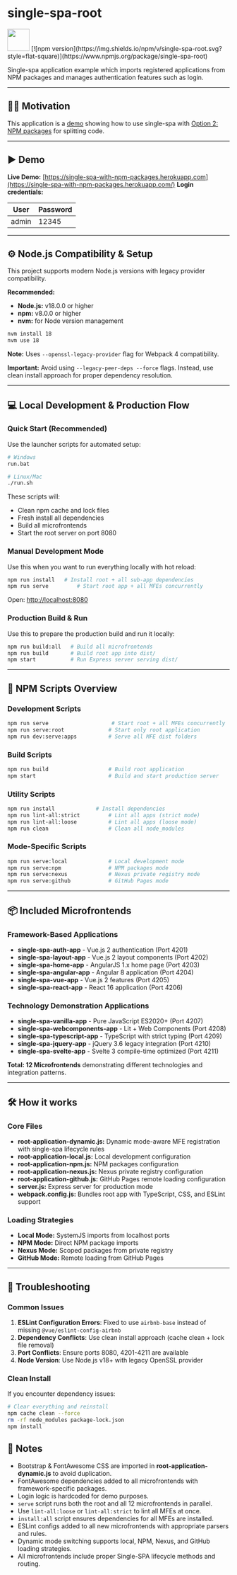 # single-spa-root

<img src="https://single-spa.js.org/img/logo-white-bgblue.svg" width="50" height="50">
[![npm version](https://img.shields.io/npm/v/single-spa-root.svg?style=flat-square)](https://www.npmjs.org/package/single-spa-root)

Single-spa application example which imports registered applications from NPM packages and manages authentication features such as login.

---

## ✍🏻 Motivation

This application is a [demo](https://single-spa-with-npm-packages.herokuapp.com/) showing how to use single-spa with [Option 2: NPM packages](https://single-spa.js.org/docs/separating-applications#option-2-npm-packages) for splitting code.

---

## ▶️ Demo

**Live Demo:** [https://single-spa-with-npm-packages.herokuapp.com](https://single-spa-with-npm-packages.herokuapp.com/)
**Login credentials:**

| User  | Password |
| ----- | -------- |
| admin | 12345    |

---

## ⚙️ Node.js Compatibility & Setup

This project supports modern Node.js versions with legacy provider compatibility.

**Recommended:**

* **Node.js:** v18.0.0 or higher
* **npm:** v8.0.0 or higher
* **nvm:** for Node version management

```bash
nvm install 18
nvm use 18
```

**Note:** Uses `--openssl-legacy-provider` flag for Webpack 4 compatibility.

**Important:** Avoid using `--legacy-peer-deps --force` flags. Instead, use clean install approach for proper dependency resolution.

---

## 💻 Local Development & Production Flow

### Quick Start (Recommended)

Use the launcher scripts for automated setup:

```bash
# Windows
run.bat

# Linux/Mac
./run.sh
```

These scripts will:
- Clean npm cache and lock files
- Fresh install all dependencies
- Build all microfrontends
- Start the root server on port 8080

### Manual Development Mode

Use this when you want to run everything locally with hot reload:

```bash
npm run install   # Install root + all sub-app dependencies
npm run serve         # Start root app + all MFEs concurrently
```

Open: [http://localhost:8080](http://localhost:8080)

### Production Build & Run

Use this to prepare the production build and run it locally:

```bash
npm run build:all   # Build all microfrontends
npm run build       # Build root app into dist/
npm start           # Run Express server serving dist/
```

---

## 📜 NPM Scripts Overview

### Development Scripts
```bash
npm run serve                    # Start root + all MFEs concurrently
npm run serve:root              # Start only root application
npm run dev:serve:apps          # Serve all MFE dist folders
```

### Build Scripts
```bash
npm run build                   # Build root application
npm start                       # Build and start production server
```

### Utility Scripts
```bash
npm run install             # Install dependencies
npm run lint-all:strict         # Lint all apps (strict mode)
npm run lint-all:loose          # Lint all apps (loose mode)
npm run clean                   # Clean all node_modules
```

### Mode-Specific Scripts
```bash
npm run serve:local             # Local development mode
npm run serve:npm               # NPM packages mode
npm run serve:nexus             # Nexus private registry mode
npm run serve:github            # GitHub Pages mode
```

---

## 📦 Included Microfrontends

### Framework-Based Applications
* **single-spa-auth-app** - Vue.js 2 authentication (Port 4201)
* **single-spa-layout-app** - Vue.js 2 layout components (Port 4202)
* **single-spa-home-app** - AngularJS 1.x home page (Port 4203)
* **single-spa-angular-app** - Angular 8 application (Port 4204)
* **single-spa-vue-app** - Vue.js 2 features (Port 4205)
* **single-spa-react-app** - React 16 application (Port 4206)

### Technology Demonstration Applications
* **single-spa-vanilla-app** - Pure JavaScript ES2020+ (Port 4207)
* **single-spa-webcomponents-app** - Lit + Web Components (Port 4208)
* **single-spa-typescript-app** - TypeScript with strict typing (Port 4209)
* **single-spa-jquery-app** - jQuery 3.6 legacy integration (Port 4210)
* **single-spa-svelte-app** - Svelte 3 compile-time optimized (Port 4211)

**Total: 12 Microfrontends** demonstrating different technologies and integration patterns.

---

## 🛠 How it works

### Core Files
* **root-application-dynamic.js:** Dynamic mode-aware MFE registration with single-spa lifecycle rules
* **root-application-local.js:** Local development configuration
* **root-application-npm.js:** NPM packages configuration
* **root-application-nexus.js:** Nexus private registry configuration
* **root-application-github.js:** GitHub Pages remote loading configuration
* **server.js:** Express server for production mode
* **webpack.config.js:** Bundles root app with TypeScript, CSS, and ESLint support

### Loading Strategies
* **Local Mode:** SystemJS imports from localhost ports
* **NPM Mode:** Direct NPM package imports
* **Nexus Mode:** Scoped packages from private registry
* **GitHub Mode:** Remote loading from GitHub Pages

---

## 🔧 Troubleshooting

### Common Issues

1. **ESLint Configuration Errors**: Fixed to use `airbnb-base` instead of missing `@vue/eslint-config-airbnb`
2. **Dependency Conflicts**: Use clean install approach (cache clean + lock file removal)
3. **Port Conflicts**: Ensure ports 8080, 4201-4211 are available
4. **Node Version**: Use Node.js v18+ with legacy OpenSSL provider

### Clean Install

If you encounter dependency issues:

```bash
# Clear everything and reinstall
npm cache clean --force
rm -rf node_modules package-lock.json
npm install
```

## 📌 Notes

* Bootstrap & FontAwesome CSS are imported in **root-application-dynamic.js** to avoid duplication.
* FontAwesome dependencies added to all microfrontends with framework-specific packages.
* Login logic is hardcoded for demo purposes.
* `serve` script runs both the root and all 12 microfrontends in parallel.
* Use `lint-all:loose` or `lint-all:strict` to lint all MFEs at once.
* `install:all` script ensures dependencies for all MFEs are installed.
* ESLint configs added to all new microfrontends with appropriate parsers and rules.
* Dynamic mode switching supports local, NPM, Nexus, and GitHub loading strategies.
* All microfrontends include proper Single-SPA lifecycle methods and routing.
